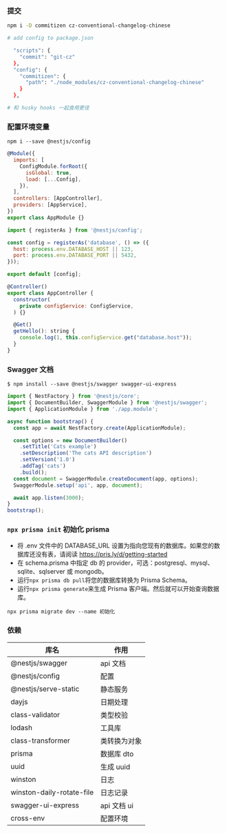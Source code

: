 ### 提交

```bash
npm i -D commitizen cz-conventional-changelog-chinese

# add config to package.json

  "scripts": {
    "commit": "git-cz"
  },
  "config": {
    "commitizen": {
      "path": "./node_modules/cz-conventional-changelog-chinese"
    }
  },

# 和 husky hooks 一起食用更佳
```

### 配置环境变量

`npm i --save @nestjs/config`

```js
@Module({
  imports: [
    ConfigModule.forRoot({
      isGlobal: true,
      load: [...Config],
    }),
  ],
  controllers: [AppController],
  providers: [AppService],
})
export class AppModule {}
```

```js
import { registerAs } from '@nestjs/config';

const config = registerAs('database', () => ({
  host: process.env.DATABASE_HOST || 123,
  port: process.env.DATABASE_PORT || 5432,
}));

export default [config];
```

```js
@Controller()
export class AppController {
  constructor(
    private configService: ConfigService,
  ) {}

  @Get()
  getHello(): string {
    console.log(1, this.configService.get("database.host"));
  }
}
```

### Swagger 文档

`$ npm install --save @nestjs/swagger swagger-ui-express`

```js
import { NestFactory } from '@nestjs/core';
import { DocumentBuilder, SwaggerModule } from '@nestjs/swagger';
import { ApplicationModule } from './app.module';

async function bootstrap() {
  const app = await NestFactory.create(ApplicationModule);

  const options = new DocumentBuilder()
    .setTitle('Cats example')
    .setDescription('The cats API description')
    .setVersion('1.0')
    .addTag('cats')
    .build();
  const document = SwaggerModule.createDocument(app, options);
  SwaggerModule.setup('api', app, document);

  await app.listen(3000);
}
bootstrap();
```

### `npx prisma init` 初始化 prisma

- 将 .env 文件中的 DATABASE_URL 设置为指向您现有的数据库。如果您的数据库还没有表，请阅读
  https://pris.ly/d/getting-started
- 在 schema.prisma 中指定 db 的 provider，可选：postgresql、mysql、sqlite、sqlserver 或
  mongodb。
- 运行`npx prisma db pull`将您的数据库转换为 Prisma Schema。
- 运行`npx prisma generate`来生成 Prisma 客户端。然后就可以开始查询数据库。

`npx prisma migrate dev --name 初始化`

### 依赖

| 库名                      | 作用         |
| ------------------------- | ------------ |
| @nestjs/swagger           | api 文档     |
| @nestjs/config            | 配置         |
| @nestjs/serve-static      | 静态服务     |
| dayjs                     | 日期处理     |
| class-validator           | 类型校验     |
| lodash                    | 工具库       |
| class-transformer         | 类转换为对象 |
| prisma                    | 数据库 dto   |
| uuid                      | 生成 uuid    |
| winston                   | 日志         |
| winston-daily-rotate-file | 日志记录     |
| swagger-ui-express        | api 文档 ui  |
| cross-env                 | 配置环境     |

